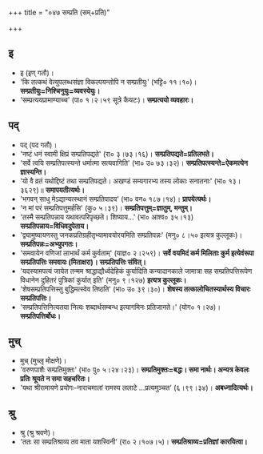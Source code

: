 +++
title = "०४७ सम्प्रति (सम्+प्रति)"

+++

## इ
- इ (इण् गतौ)।
- 'कि तत्कथं वेत्युपलब्धसंज्ञा विकल्पयन्तोपि न सम्प्रतीयुः' (भट्टि० ११।१०)। **सम्प्रतीयुः=निश्चिनुयुः=व्यवस्येयुः।**
- 'सम्प्रत्ययप्रामाण्याच्च' (पा० १।२।५९ सूत्रे कैयटः)। **सम्प्रत्ययो व्यवहारः।**

## पद्
- पद् (पद गतौ)।
- 'नष्टं धनं स्वामी क्षिप्रं सम्प्रतिपद्यते' (रा० ३।७३।१६)। **सम्प्रतिपद्यते=प्रतिलभते।**
- 'सर्वे त्वयि सम्प्रतिपत्स्यन्ते धर्मात्मा सत्यवागिति' (भा० उ० ७३।३२)। **सम्प्रतिपत्स्यन्ते=ऐकमत्येन ज्ञास्यन्ति।**
- 'यो वै व्रतं यथोद्दिष्टं तथा सम्प्रतिपद्यते। अखण्डं सम्यगारभ्य तस्य लोकाः सनातनाः' (भा० १३।३६२९)॥ **समापयतीत्यर्थः।**
- 'भगवन् साधु मेऽद्यान्यत्स्थानं सम्प्रतिपादय' (भा० वन० १८७।१४)। **प्रापयेत्यर्थः।**
- 'न मां परं सम्प्रतिपत्तुमर्हसि' (कु० ५।३९)। **सम्प्रतिपत्तुम्=ज्ञातुम्, मन्तुम्।**
- 'तस्मै सम्प्रतिपन्नाय यथावत्परिपृच्छते। शिष्याय…' (भा० आश्व० ३५।१३) **सम्प्रतिपन्नाय=विधिवदुपेताय।**
- 'द्व्यामुष्यायणस्तु जनकप्रतिग्रहीतृभ्यामावयोरयमिति सम्प्रतिपन्नः' (मनु० ८।५० इत्यत्र कुल्लूकः)। **सम्प्रतिपन्नः=अभ्युपगतः।**
- 'समवायेन वणिजां लाभार्थं कर्म कुर्वताम्' (याज्ञ० २।२५९)। **सर्वे वयमिदं कर्म मिलिताः कुर्म इत्येवंरूपा सम्प्रतिपत्तिः समवायः (मिताक्षरा)। सम्प्रतिपत्तिः संवित्।**
- 'यदस्यामपत्यं जायेत तन्मम श्राद्धाद्यौर्ध्वदेहिकं कुर्यादिति कन्यादानकाले जामात्रा सह सम्प्रतिपत्तिरूपेण विधानेन दुहितरं पुत्रिकां कुर्यात् इति' (मनु० ९।१२७) **इत्यत्र कुल्लूकः।**
- 'शेषसम्प्रतिपत्तिस्तु बुद्धिमत्स्वेव तिष्ठति' (भा० उ० ३९।३०)। **शेषस्य तत्कालोचितस्यार्थस्य विचारः सम्प्रतिपत्तिः।**
- 'सम्प्रतिपत्तिनित्यतया नित्यः शब्दार्थसम्बन्ध इत्यागमिनः प्रतिजानते।' (योग० १।२७)। **सम्प्रतिपत्तिर्बोधः।**

## मुच्
- मुच् (मुच्लृ मोक्षणे)।
- 'वरुणपाशैः सम्प्रतिमुक्तः' (भा० पु० ५।२४।२३)। **सम्प्रतिमुक्तः=बद्धः। समा नार्थः। अन्यत्र केवलः प्रतिः श्रूयते न समा सहचरितः।**
- 'यथा श्रीरामायणे प्रयोगः-नाराचमालां रामस्य ललाटे …प्रत्यमुञ्चत' (६।९९।३४)। **अबध्नादित्यर्थः।**

## श्रु
- श्रु (श्रु श्रवणे)।
- 'ततः सा सम्प्रतिश्राव्य तव माता यशस्विनी' (रा० २।१०७।५)। **सम्प्रतिश्राव्य=प्रतिज्ञां कारयित्वा।**
